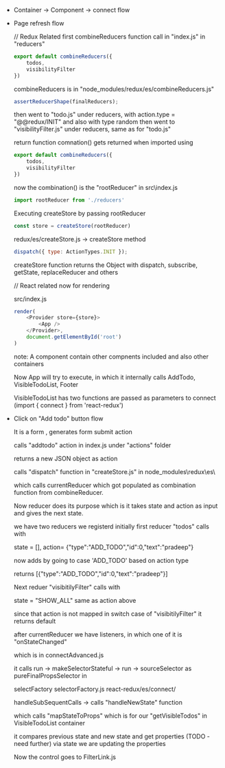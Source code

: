 * Container -> Component -> connect flow

* Page refresh flow

    // Redux Related
    first combineReducers function call in "index.js" in "reducers"

    ```js
    export default combineReducers({
        todos,
        visibilityFilter
    })
    ```
    combineReducers is in "node_modules/redux/es/combineReducers.js"

    ```js
    assertReducerShape(finalReducers);
    ```

    then went to "todo.js" under reducers, with action.type = "@@redux/INIT" and also with type random
    then went to "visibilityFilter.js" under reducers, same as for "todo.js"

    return function comnation() gets returned when imported using
    ```js
    export default combineReducers({
        todos,
        visibilityFilter
    })
    ```
    now the combination() is the "rootReducer" in src\index.js
    ```js
    import rootReducer from './reducers'
    ```

    Executing createStore by passing rootReducer
    ```js
    const store = createStore(rootReducer)
    ```

    redux/es/createStore.js -> createStore method

    ```js
    dispatch({ type: ActionTypes.INIT });
    ```

    createStore function returns the Object with dispatch, subscribe, getState, replaceReducer and others

    // React related now for rendering

    src/index.js

    ```js
    render(
        <Provider store={store}>
            <App />
        </Provider>,
        document.getElementById('root')
    )
    ```

    note: A component contain other compnents included and also other containers

    Now App will try to execute, in which it internally calls AddTodo, VisibleTodoList, Footer

    VisibleTodoList has two functions are passed as parameters to connect (import { connect } from 'react-redux')


* Click on "Add todo" button flow

    It is a form , generates form submit action

    calls "addtodo" action in index.js under "actions" folder

    returns a new JSON object as action

    calls "dispatch" function in "createStore.js" in node_modules\redux\es\

    which calls currentReducer which got populated as combination function from combineReducer.

    Now reducer does its purpose which is it takes state and action as input and gives the next state.

    we have two reducers we registerd initially
    first reducer "todos" calls with 

    state = [], action= {"type":"ADD_TODO","id":0,"text":"pradeep"}

    now adds by going to case 'ADD_TODO' based on action type

    returns [{"type":"ADD_TODO","id":0,"text":"pradeep"}]

    Next reduer "visibitilyFilter" calls with

    state = "SHOW_ALL" same as action above

    since that action is not mapped in switch case of "visibitilyFilter" it returns default

    after currentReducer we have listeners, in which one of it is "onStateChanged"

    which is in connectAdvanced.js 

    it calls run -> makeSelectorStateful -> run -> sourceSelector as pureFinalPropsSelector in 

    selectFactory selectorFactory.js react-redux/es/connect/ 
    
    handleSubSequentCalls -> calls "handleNewState" function

    which calls "mapStateToProps" which is for our "getVisibleTodos" in VisibleTodoList container

    it compares previous state and new state and get properties (TODO - need further)
    via state we are updating the properties

    Now the control goes to FilterLink.js